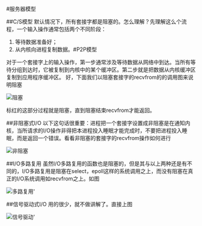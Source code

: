 #服务器模型

##C/S模型
默认情况下，所有套接字都是阻塞的。怎么理解？先理解这么个流程，一个输入操作通常包括两个不同阶段：
1. 等待数据准备好；
2. 从内核向进程复制数据。#P2P模型

对于一个套接字上的输入操作，第一步通常涉及等待数据从网络中到达。当所有等待分组到达时，它被复制到内核中的某个缓冲区。第二步就是把数据从内核缓冲区复制到应用程序缓冲区。 好，下面我们以阻塞套接字的recvfrom的的调用图来说明阻塞

![阻塞](../images/block.jpg)

标红的这部分过程就是阻塞，直到阻塞结束recvfrom才能返回。


##非阻塞式I/O
以下这句话很重要：进程把一个套接字设置成非阻塞是在通知内核，当所请求的I/O操作非得把本进程投入睡眠才能完成时，不要把进程投入睡眠，而是返回一个错误。看看非阻塞的套接字的recvfrom操作如何进行


![非阻塞](../images/nonblock.jpg)


##I/O多路复用 
虽然I/O多路复用的函数也是阻塞的，但是其与以上两种还是有不同的，I/O多路复用是阻塞在select，epoll这样的系统调用之上，而没有阻塞在真正的I/O系统调用如recvfrom之上。如图


![多路复用](../images/multiio.jpg)'

##信号驱动式I/O 
用的很少，就不做讲解了。直接上图

![信号驱动](../images/sig.jpg)'
